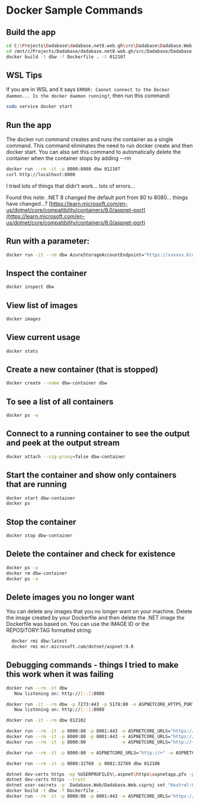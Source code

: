 # Docker Sample Commands

## Build the app

``` bash
cd C:\Projects\Dadabase\dadabase.net8.web.gh\src\Dadabase\Dadabase.Web
cd /mnt/c/Projects/Dadabase/dadabase.net8.web.gh/src/Dadabase/Dadabase.Web
docker build -t dbw -f Dockerfile . -t 012107
```

## WSL Tips

If you are in WSL and it says `ERROR: Cannot connect to the Docker daemon... Is the docker daemon running?`, then run this command:

``` bash
sudo service docker start
```

## Run the app

The docker run command creates and runs the container as a single command. This command eliminates the need to run docker create and then docker start. You can also set this command to automatically delete the container when the container stops by adding --rm

``` bash
docker run --rm -it -p 8000:8080 dbw 012107
curl http://localhost:8000
```

I tried lots of things that didn't work...  lots of errors...

Found this note: .NET 8 changed the default port from 80 to 8080...  things have changed...?
[https://learn.microsoft.com/en-us/dotnet/core/compatibility/containers/8.0/aspnet-port](https://learn.microsoft.com/en-us/dotnet/core/compatibility/containers/8.0/aspnet-port)

## Run with a parameter:

``` bash
docker run -it --rm dbw AzureStorageAccountEndpoint="https://xxxxxx.blob.core.windows.net/"
```

## Inspect the container

``` bash
docker inspect dbw
```

## View list of images

``` bash
docker images 
```

## View current usage

``` bash
docker stats
```

## Create a new container (that is stopped)

``` bash
docker create --name dbw-container dbw
```

## To see a list of all containers

``` bash
docker ps -a
```

## Connect to a running container to see the output and peek at the output stream

``` bash
docker attach --sig-proxy=false dbw-container
```

## Start the container and show only containers that are running

``` bash
docker start dbw-container
docker ps
```

## Stop the container

``` bash
docker stop dbw-container
```

## Delete the container and check for existence

``` bash
docker ps -a
docker rm dbw-container
docker ps -a
```

## Delete images you no longer want

 You can delete any images that you no longer want on your machine.  Delete the image created by your Dockerfile and then delete the .NET image the Dockerfile was based on. You can use the IMAGE ID or the REPOSITORY:TAG formatted string.

``` bash
  docker rmi dbw:latest
  docker rmi mcr.microsoft.com/dotnet/aspnet:9.0
```

## Debugging commands - things I tried to make this work when it was failing

``` bash
docker run --rm -it dbw
   Now listening on: http://[::]:8080

docker run -it --rm dbw -p 7273:443 -p 5178:80 -e ASPNETCORE_HTTPS_PORT=https://+7273
   Now listening on: http://[::]:8080

docker run -it --rm dbw 012102

docker run --rm -it -p 8000:80 -p 8001:443 -e ASPNETCORE_URLS="https://+;http://+" -e ASPNETCORE_HTTPS_PORT=8001 -e ASPNETCORE_ENVIRONMENT=Development -v %APPDATA%\microsoft\UserSecrets\:/root/.microsoft/usersecrets -v %USERPROFILE%\.aspnet\https:/root/.aspnet/https/ dbw
docker run --rm -it -p 8000:80 -p 8001:443 -e ASPNETCORE_URLS="https://+;http://+" -e ASPNETCORE_HTTPS_PORT=8001 -e ASPNETCORE_ENVIRONMENT=Development dbw
docker run --rm -it -p 8000:80             -e ASPNETCORE_URLS="http://+"           -e ASPNETCORE_HTTPS_PORT=8001 -e ASPNETCORE_ENVIRONMENT=Development dbw

docker run --rm -it -p 8000:80 -e ASPNETCORE_URLS="http://+" -e ASPNETCORE_HTTPS_PORT=8001 -e ASPNETCORE_ENVIRONMENT=Development dbw

docker run --rm -it -p 8080:32768 -p 8081:32769 dbw 012106

dotnet dev-certs https -ep %USERPROFILE%\.aspnet\https\aspnetapp.pfx -p crypticpassword
dotnet dev-certs https --trust
dotnet user-secrets -p  Dadabase.Web/Dadabase.Web.csproj set "Kestrel:Certificates:Development:Password" "crypticpassword"
docker build -t dbw -f Dockerfile .
docker run --rm -it -p 8000:80 -p 8001:443 -e ASPNETCORE_URLS="https://+;http://+" -e ASPNETCORE_HTTPS_PORT=8001 -e ASPNETCORE_ENVIRONMENT=Development -v %APPDATA%\microsoft\UserSecrets\:/root/.microsoft/usersecrets -v %USERPROFILE%\.aspnet\https:/root/.aspnet/https/ dbw
```
